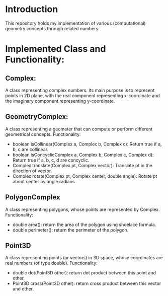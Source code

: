 # Introduction
This repository holds my implementation of various (computational) geometry concepts through related numbers.
# Implemented Class and Functionality:
## Complex:
A class representing complex numbers. Its main purpose is to represent points in 2D plane, with the real component representing x-coordinate and the imaginary component representing y-coordinate.
## GeometryComplex:
A class representing a geometer that can compute or perform different geometrical concepts. Functionality:
* boolean isCollinear(Complex a, Complex b, Complex c): Return true if a, b, c are collinear.
* boolean isConcyclicComplex a, Complex b, Complex c, Complex d): Return true if a, b, c, d are concyclic.
* Complex translate(Complex pt, Complex vector): Translate pt in the direction of vector.
* Complex rotate(Complex pt, Complex center, double angle): Rotate pt about center by angle radians.
## PolygonComplex
A class representing polygons, whose points are represented by Complex. Functionality:
* double area(): return the area of the polygon using shoelace formula.
* double perimeter(): return the perimeter of the polygon.
## Point3D
A class representing points (or vectors) in 3D space, whose coordinates are real numbers (of type double). Functionality:
* double dot(Point3D other): return dot product between this point and other.
* Point3D cross(Point3D other): return cross product between this vector and other.
